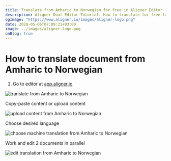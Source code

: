 ```yaml
---
title: Translate from Amharic to Norwegian for free in Aligner Editor
description: Aligner Dual Editor Tutorial. How to translate for free from Amharic to Norwegian. Aligner is multilingual document management platform. 
ogImage: "https://www.aligner.io/images/aligner-logo.png"
date: 2020-05-06T07:09:21+03:00
image: ../images/aligner-logo.png
onBlog: true
---
```


# How to translate document from Amharic to Norwegian

1. Go to editor at [app.aligner.io](https://app.aligner.io "Aligner App web page")

![translate from Amharic to Norwegian](../aligner-blank-editor.png "translate from Amharic to Norwegian")

Copy-paste content or upload content

![upload content from Amharic to Norwegian](../aligner-uploaded-document.png "upload content from Amharic to Norwegian")

Choose desired language

![choose machine translation from Amharic to Norwegian](../aligner-language-dropdown.png "choose machine translation from Amharic to Norwegian")

Work and edit 2 documents in parallel

![edit translation from Amharic to Norwegian](../aligner-double-sitded-editor.png "edit translation from Amharic to Norwegian")

